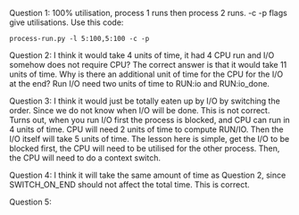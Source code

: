 Question 1: 100% utilisation, process 1 runs then process 2 runs.
-c -p flags give utilisations.
Use this code:

```python3 
process-run.py -l 5:100,5:100 -c -p
```

Question 2: 
I think it would take 4 units of time, it had 4 CPU run and I/O somehow does not require CPU?
The correct answer is that it would take 11 units of time.
Why is there an additional unit of time for the CPU for the I/O at the end?
Run I/O need two units of time to RUN:io and RUN:io_done.

Question 3:
I think it would just be totally eaten up by I/O by switching the order. Since we do not know when
I/O will be done.
This is not correct. Turns out, when you run I/O first the process is blocked, and CPU can run in 4 units of time.
CPU will need 2 units of time to compute RUN/IO. Then the I/O itself will take 5 units of time.
The lesson here is simple, get the I/O to be blocked first, the CPU will need to be utilised for the other process.
Then, the CPU will need to do a context switch.

Question 4: 
I think it will take the same amount of time as Question 2, since SWITCH_ON_END should not affect the total time.
This is correct.

Question 5: 